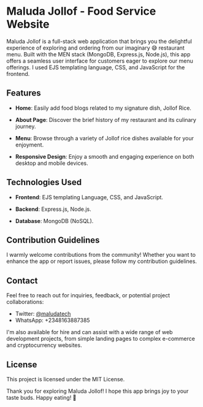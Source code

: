 # Maluda Jollof - Food Service Website 

Maluda Jollof is a full-stack web application that brings you the delightful experience of exploring and ordering from our imaginary 😅 restaurant menu. Built with the MEN stack (MongoDB, Express.js, Node.js), this app offers a seamless user interface for customers eager to explore our menu offerings. I used EJS templating language, CSS, and JavaScript for the frontend.

## Features

- **Home**: Easily add food blogs related to my signature dish, Jollof Rice.
  
- **About Page**: Discover the brief history of my restaurant and its culinary journey.
  
- **Menu**: Browse through a variety of Jollof rice dishes available for your enjoyment.
  
- **Responsive Design**: Enjoy a smooth and engaging experience on both desktop and mobile devices.

## Technologies Used

- **Frontend**: EJS templating Language, CSS, and JavaScript.
  
- **Backend**: Express.js, Node.js.
  
- **Database**: MongoDB (NoSQL).

## Contribution Guidelines

I warmly welcome contributions from the community! Whether you want to enhance the app or report issues, please follow my contribution guidelines.

## Contact

Feel free to reach out for inquiries, feedback, or potential project collaborations:

- Twitter: [@maludatech](https://twitter.com/maludatech)
- WhatsApp: +2348163887385

I'm also available for hire and can assist with a wide range of web development projects, from simple landing pages to complex e-commerce and cryptocurrency websites.

## License

This project is licensed under the MIT License.

Thank you for exploring Maluda Jollof! I hope this app brings joy to your taste buds. Happy eating! 🍚

